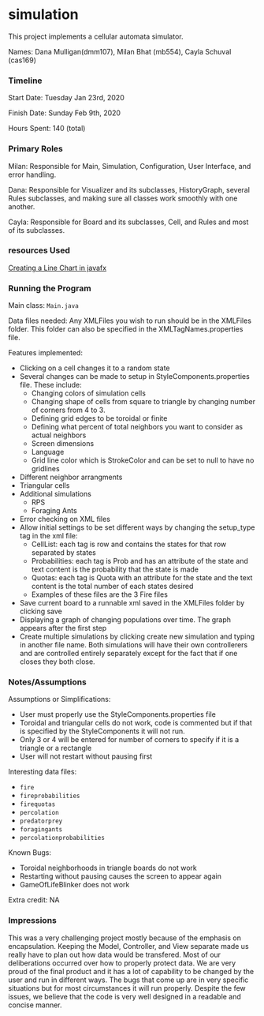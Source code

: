 simulation
====

This project implements a cellular automata simulator.

Names: Dana Mulligan(dmm107), Milan Bhat (mb554), Cayla Schuval (cas169)

### Timeline

Start Date: Tuesday Jan 23rd, 2020

Finish Date: Sunday Feb 9th, 2020

Hours Spent: 140 (total)

### Primary Roles
Milan: Responsible for Main, Simulation, Configuration, User Interface, and error handling.

Dana: Responsible for Visualizer and its subclasses, HistoryGraph, several Rules subclasses, and making sure all classes work smoothly with one another.

Cayla: Responsible for Board and its subclasses, Cell, and Rules and most of its subclasses.

### resources Used
[Creating a Line Chart in javafx](https://docs.oracle.com/javafx/2/charts/line-chart.htm#CIHGBCFI)

### Running the Program

Main class:
`Main.java`

Data files needed: 
Any XMLFiles you wish to run should be in the XMLFiles folder. This folder can also be specified in the XMLTagNames.properties file.


Features implemented:
* Clicking on a cell changes it to a random state
* Several changes can be made to setup in StyleComponents.properties file. These include:
    * Changing colors of simulation cells 
    * Changing shape of cells from square to triangle by changing number of corners from 4 to 3.
    * Defining grid edges to be toroidal or finite
    * Defining what percent of total neighbors you want to consider as actual neighbors
    * Screen dimensions
    * Language
    * Grid line color which is StrokeColor and can be set to null to have no gridlines
* Different neighbor arrangments
* Triangular cells
* Additional simulations
    * RPS
    * Foraging Ants
* Error checking on XML files
* Allow initial settings to be set different ways by changing the setup_type tag in the xml file:
    * CellList: each tag is row and contains the states for that row separated by states
    * Probabilities: each tag is Prob and has an attribute of the state and text content is the probability that the state is made
    * Quotas: each tag is Quota with an attribute for the state and the text content is the total number of each states desired
    * Examples of these files are the 3 Fire files
* Save current board to a runnable xml saved in the XMLFiles folder by clicking save
* Displaying a graph of changing populations over time. The graph appears after the first step
* Create multiple simulations by clicking create new simulation and typing in another file name. Both simulations will have their own controllerers and are controlled entirely separately except for the fact that if one closes they both close. 


### Notes/Assumptions

Assumptions or Simplifications:
* User must properly use the StyleComponents.properties file
* Toroidal and triangular cells do not work, code is commented but if that is specified by the StyleComponents it will not run.
* Only 3 or 4 will be entered for number of corners to specify if it is a triangle or a rectangle
* User will not restart without pausing first

Interesting data files:
* `fire`
* `fireprobabilities`
* `firequotas`
* `percolation`
* `predatorprey`
* `foragingants`
* `percolationprobabilities`

Known Bugs:
* Toroidal neighborhoods in triangle boards do not work
* Restarting without pausing causes the screen to appear again
* GameOfLifeBlinker does not work

Extra credit: NA

### Impressions
This was a very challenging project mostly because of the emphasis on encapsulation. Keeping the Model, Controller, and View separate made us really have to plan out how data would be transfered. Most of our deliberations occurred over how to properly protect data. We are very proud of the final product and it has a lot of capability to be changed by the user and run in different ways. The bugs that come up are in very specific situations but for most circumstances it will run properly. Despite the few issues, we believe that the code is very well designed in a readable and concise manner.